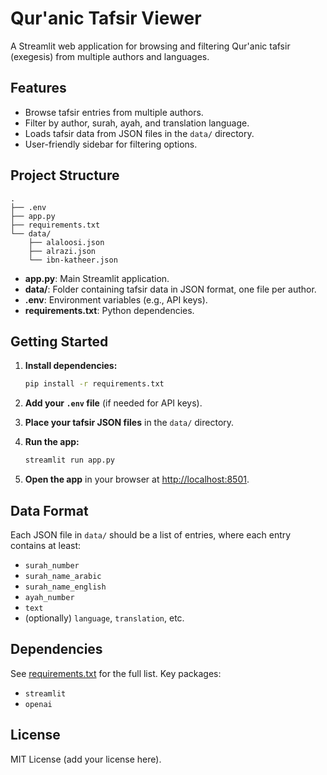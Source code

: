 # Qur'anic Tafsir Viewer

A Streamlit web application for browsing and filtering Qur'anic tafsir (exegesis) from multiple authors and languages.

## Features

- Browse tafsir entries from multiple authors.
- Filter by author, surah, ayah, and translation language.
- Loads tafsir data from JSON files in the `data/` directory.
- User-friendly sidebar for filtering options.

## Project Structure

```
.
├── .env
├── app.py
├── requirements.txt
└── data/
    ├── alaloosi.json
    ├── alrazi.json
    └── ibn-katheer.json
```

- **app.py**: Main Streamlit application.
- **data/**: Folder containing tafsir data in JSON format, one file per author.
- **.env**: Environment variables (e.g., API keys).
- **requirements.txt**: Python dependencies.

## Getting Started

1. **Install dependencies:**

    ```sh
    pip install -r requirements.txt
    ```

2. **Add your `.env` file** (if needed for API keys).

3. **Place your tafsir JSON files** in the `data/` directory.

4. **Run the app:**

    ```sh
    streamlit run app.py
    ```

5. **Open the app** in your browser at [http://localhost:8501](http://localhost:8501).

## Data Format

Each JSON file in `data/` should be a list of entries, where each entry contains at least:

- `surah_number`
- `surah_name_arabic`
- `surah_name_english`
- `ayah_number`
- `text`
- (optionally) `language`, `translation`, etc.

## Dependencies

See [requirements.txt](requirements.txt) for the full list. Key packages:

- `streamlit`
- `openai`

## License

MIT License (add your license here).
